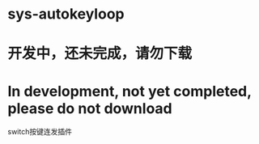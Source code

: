 # sys-autokeyloop

# 开发中，还未完成，请勿下载
# In development, not yet completed, please do not download

switch按键连发插件
